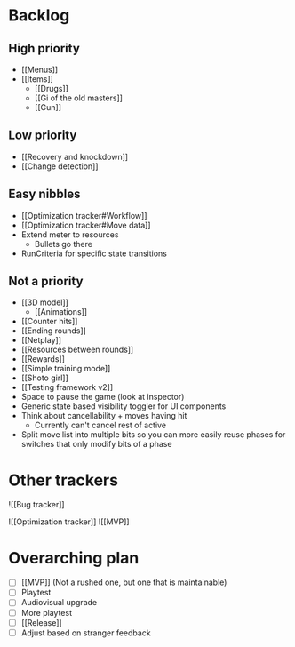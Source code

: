 # Backlog
## High priority
- [[Menus]]
- [[Items]]
	- [[Drugs]]
	- [[Gi of the old masters]]
	- [[Gun]]

## Low priority
- [[Recovery and knockdown]]
- [[Change detection]]

## Easy nibbles
- [[Optimization tracker#Workflow]]
- [[Optimization tracker#Move data]]
- Extend meter to resources
	- Bullets go there
- RunCriteria for specific state transitions

## Not a priority
- [[3D model]]
	- [[Animations]]
- [[Counter hits]]
- [[Ending rounds]]
- [[Netplay]]
- [[Resources between rounds]]
- [[Rewards]]
- [[Simple training mode]]
- [[Shoto girl]]
- [[Testing framework v2]]
- Space to pause the game (look at inspector)
- Generic state based visibility toggler for UI components
- Think about cancellability + moves having hit
	- Currently can't cancel rest of active
- Split move list into multiple bits so you can more easily reuse phases for switches that only modify bits of a phase

# Other trackers
![[Bug tracker]]

![[Optimization tracker]]
![[MVP]]

# Overarching plan
- [ ] [[MVP]] (Not a rushed one, but one that is maintainable)
- [ ] Playtest
- [ ] Audiovisual upgrade
- [ ] More playtest
- [ ] [[Release]]
- [ ] Adjust based on stranger feedback
